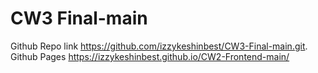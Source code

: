 # CW3 Final-main
Github Repo link https://github.com/izzykeshinbest/CW3-Final-main.git.
Github Pages https://izzykeshinbest.github.io/CW2-Frontend-main/
